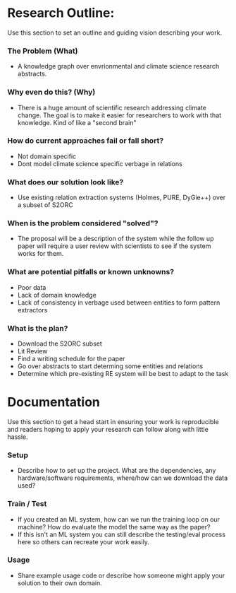 # Research Outline:
Use this section to set an outline and guiding vision describing your work. 

### The Problem (What)
- A knowledge graph over envrionmental and climate science research abstracts.

### Why even do this? (Why)
- There is a huge amount of scientific research addressing climate change. The goal is to make it easier for researchers to work with that knowledge. Kind of like a "second brain"

### How do current approaches fail or fall short?
- Not domain specific
- Dont model climate science specific verbage in relations

### What does our solution look like?
- Use existing relation extraction systems (Holmes, PURE, DyGie++) over a subset of S2ORC

### When is the problem considered "solved"?
- The proposal will be a description of the system while the follow up paper will require a user review with scientists to see if the system works for them.

### What are potential pitfalls or known unknowns?
- Poor data
- Lack of domain knowledge
- Lack of consistency in verbage used between entities to form pattern extractors

### What is the plan?
- Download the S2ORC subset
- Lit Review
- Find a writing schedule for the paper
- Go over abstracts to start determing some entities and relations
- Determine which pre-existing RE system will be best to adapt to the task

# Documentation
Use this section to get a head start in ensuring your work is reproducible and readers hoping to apply your research can follow along with little hassle. 

### Setup
- Describe how to set up the project. What are the dependencies, any hardware/software requirements, where/how can we download the data used?

### Train / Test
- If you created an ML system, how can we run the training loop on our machine? How do evaluate the model the same way as the paper?
- If this isn't an ML system you can still describe the testing/eval process here so others can recreate your work easily. 

### Usage
- Share example usage code or describe how someone might apply your solution to their own domain. 
